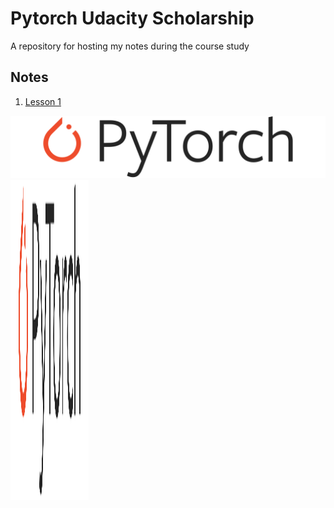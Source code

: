 # Pytorch Udacity Scholarship
A repository for hosting my notes during the course study

## Notes

1. [Lesson 1](/notes/Lesson-2.md)

![PyTorch Logo](/images/Pytorch_logo_with_text.png) <img src="/images/Pytorch_logo_with_text.png" height="512" width="125">
